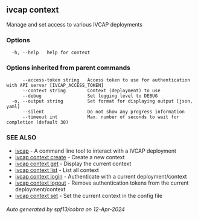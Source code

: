 ## ivcap context

Manage and set access to various IVCAP deployments

### Options

```
  -h, --help   help for context
```

### Options inherited from parent commands

```
      --access-token string   Access token to use for authentication with API server [IVCAP_ACCESS_TOKEN]
      --context string        Context (deployment) to use
      --debug                 Set logging level to DEBUG
  -o, --output string         Set format for displaying output [json, yaml]
      --silent                Do not show any progress information
      --timeout int           Max. number of seconds to wait for completion (default 30)
```

### SEE ALSO

* [ivcap](ivcap.md)	 - A command line tool to interact with a IVCAP deployment
* [ivcap context create](ivcap_context_create.md)	 - Create a new context
* [ivcap context get](ivcap_context_get.md)	 - Display the current context
* [ivcap context list](ivcap_context_list.md)	 - List all context
* [ivcap context login](ivcap_context_login.md)	 - Authenticate with a current deployment/context
* [ivcap context logout](ivcap_context_logout.md)	 - Remove authentication tokens from the current deployment/context
* [ivcap context set](ivcap_context_set.md)	 - Set the current context in the config file

###### Auto generated by spf13/cobra on 12-Apr-2024
